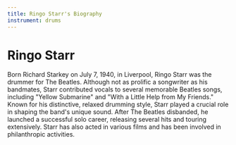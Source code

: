 ```yaml
---
title: Ringo Starr's Biography
instrument: drums
---
```


# Ringo Starr

Born Richard Starkey on July 7, 1940, in Liverpool, Ringo Starr was the drummer for The Beatles. Although not as prolific a songwriter as his bandmates, Starr contributed vocals to several memorable Beatles songs, including "Yellow Submarine" and "With a Little Help from My Friends." Known for his distinctive, relaxed drumming style, Starr played a crucial role in shaping the band's unique sound. After The Beatles disbanded, he launched a successful solo career, releasing several hits and touring extensively. Starr has also acted in various films and has been involved in philanthropic activities.
